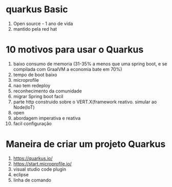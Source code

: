 # quarkus Basic

1. Open source - 1 ano de vida
2. mantido pela red hat

# 10 motivos para usar o Quarkus

1. baixo consumo de memoria  (31-35% a menos que uma spring boot, e se compilada com GraalVM a economia bate em 70%)
2. tempo de boot baixo 
3. microprofile
4. nao tem redeploy
5. reconhecimento da comunidade
6. migrar Spring boot facil
7. parte http construido sobre o VERT.X(framework reativo. simular ao Node(IoT)  
8. open
9. abordagem imperativa e reativa 
10. facil configuração

# Maneira de criar um projeto Quarkus

1. https://quarkus.io/
2. https://start.microprofile.io/
3. visual studio code plugin
4. eclipse
5. linha de comando
